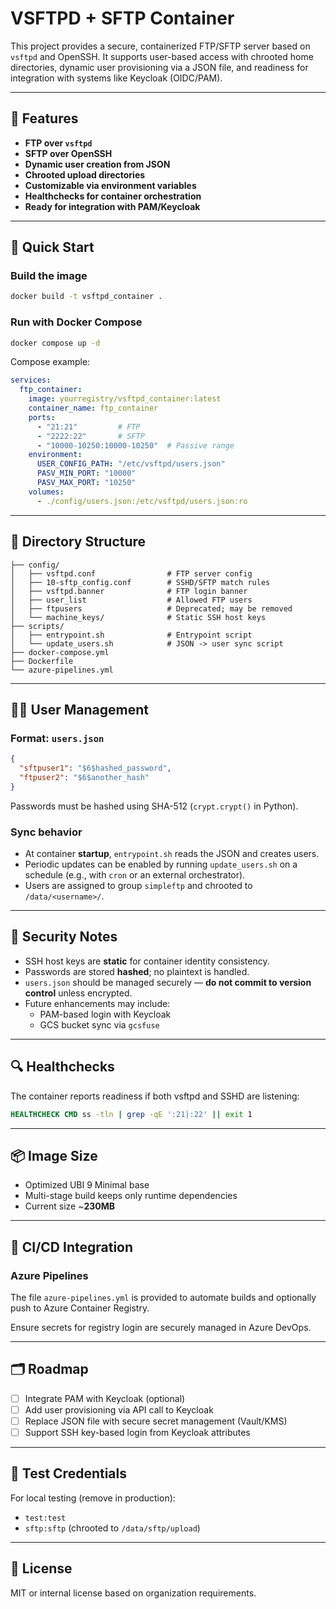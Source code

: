 # VSFTPD + SFTP Container

This project provides a secure, containerized FTP/SFTP server based on `vsftpd` and OpenSSH. It supports user-based access with chrooted home directories, dynamic user provisioning via a JSON file, and readiness for integration with systems like Keycloak (OIDC/PAM).

---

## 🔧 Features

- **FTP over `vsftpd`**
- **SFTP over OpenSSH**
- **Dynamic user creation from JSON**
- **Chrooted upload directories**
- **Customizable via environment variables**
- **Healthchecks for container orchestration**
- **Ready for integration with PAM/Keycloak**

---

## 🚀 Quick Start

### Build the image

```bash
docker build -t vsftpd_container .
```

### Run with Docker Compose

```bash
docker compose up -d
```

Compose example:

```yaml
services:
  ftp_container:
    image: yourregistry/vsftpd_container:latest
    container_name: ftp_container
    ports:
      - "21:21"         # FTP
      - "2222:22"       # SFTP
      - "10000-10250:10000-10250"  # Passive range
    environment:
      USER_CONFIG_PATH: "/etc/vsftpd/users.json"
      PASV_MIN_PORT: "10000"
      PASV_MAX_PORT: "10250"
    volumes:
      - ./config/users.json:/etc/vsftpd/users.json:ro
```

---

## 📁 Directory Structure

```
├── config/
│   ├── vsftpd.conf                # FTP server config
│   ├── 10-sftp_config.conf        # SSHD/SFTP match rules
│   ├── vsftpd.banner              # FTP login banner
│   ├── user_list                  # Allowed FTP users
│   ├── ftpusers                   # Deprecated; may be removed
│   └── machine_keys/              # Static SSH host keys
├── scripts/
│   ├── entrypoint.sh              # Entrypoint script
│   └── update_users.sh            # JSON -> user sync script
├── docker-compose.yml
├── Dockerfile
└── azure-pipelines.yml
```

---

## 🧑‍💻 User Management

### Format: `users.json`

```json
{
  "sftpuser1": "$6$hashed_password",
  "ftpuser2": "$6$another_hash"
}
```

Passwords must be hashed using SHA-512 (`crypt.crypt()` in Python).

### Sync behavior

- At container **startup**, `entrypoint.sh` reads the JSON and creates users.
- Periodic updates can be enabled by running `update_users.sh` on a schedule (e.g., with `cron` or an external orchestrator).
- Users are assigned to group `simpleftp` and chrooted to `/data/<username>/`.

---

## 🔐 Security Notes

- SSH host keys are **static** for container identity consistency.
- Passwords are stored **hashed**; no plaintext is handled.
- `users.json` should be managed securely — **do not commit to version control** unless encrypted.
- Future enhancements may include:
  - PAM-based login with Keycloak
  - GCS bucket sync via `gcsfuse`

---

## 🔍 Healthchecks

The container reports readiness if both vsftpd and SSHD are listening:

```dockerfile
HEALTHCHECK CMD ss -tln | grep -qE ':21|:22' || exit 1
```

---

## 📦 Image Size

- Optimized UBI 9 Minimal base
- Multi-stage build keeps only runtime dependencies
- Current size ~**230MB**

---

## 🔄 CI/CD Integration

### Azure Pipelines

The file `azure-pipelines.yml` is provided to automate builds and optionally push to Azure Container Registry.

Ensure secrets for registry login are securely managed in Azure DevOps.

---

## 🗂 Roadmap

- [ ] Integrate PAM with Keycloak (optional)
- [ ] Add user provisioning via API call to Keycloak
- [ ] Replace JSON file with secure secret management (Vault/KMS)
- [ ] Support SSH key-based login from Keycloak attributes

---

## 🧪 Test Credentials

For local testing (remove in production):

- `test:test`
- `sftp:sftp` (chrooted to `/data/sftp/upload`)

---

## 🧾 License

MIT or internal license based on organization requirements.
